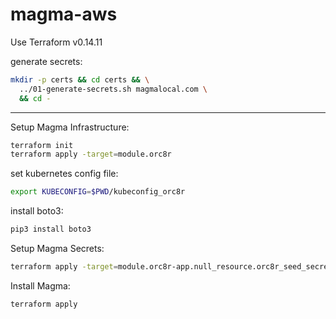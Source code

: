 # magma-aws

Use Terraform v0.14.11

generate secrets:
```bash
mkdir -p certs && cd certs && \
  ../01-generate-secrets.sh magmalocal.com \
  && cd -
```
---

Setup Magma Infrastructure:
```bash
terraform init
terraform apply -target=module.orc8r
```

set kubernetes config file:
```bash
export KUBECONFIG=$PWD/kubeconfig_orc8r
```

install boto3:
```bash
pip3 install boto3
```

Setup Magma Secrets:
```bash
terraform apply -target=module.orc8r-app.null_resource.orc8r_seed_secrets
```

Install Magma:
```bash
terraform apply
```
